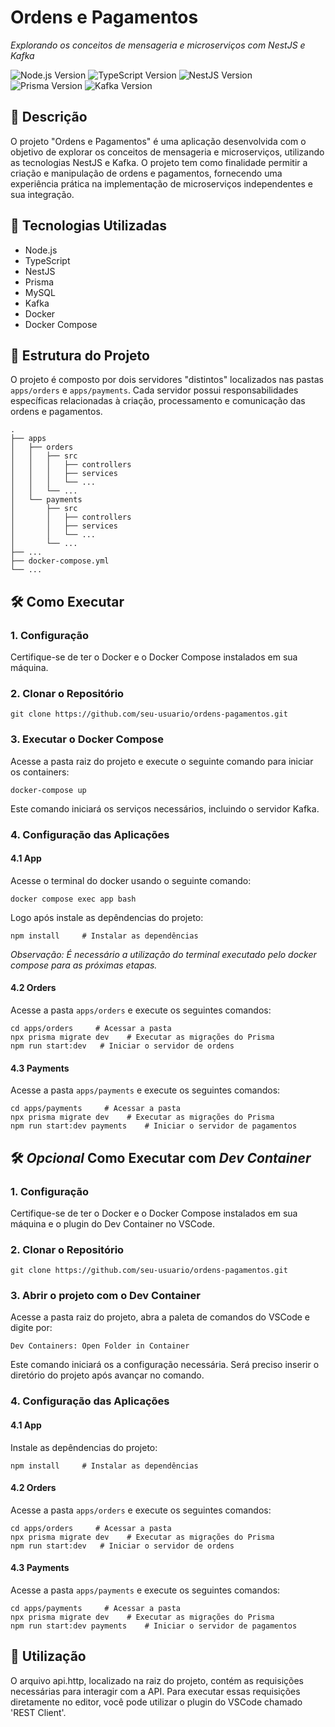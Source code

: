 Ordens e Pagamentos
===================

_Explorando os conceitos de mensageria e microserviços com NestJS e Kafka_

![Node.js Version](https://img.shields.io/badge/Node.js-20.3-green) ![TypeScript Version](https://img.shields.io/badge/TypeScript-5.1-blue) ![NestJS Version](https://img.shields.io/badge/NestJS-10.0-red) ![Prisma Version](https://img.shields.io/badge/Prisma-4.16-orange) ![Kafka Version](https://img.shields.io/badge/Kafka-2.2-yellow)

📖 Descrição
------------

O projeto "Ordens e Pagamentos" é uma aplicação desenvolvida com o objetivo de explorar os conceitos de mensageria e microserviços, utilizando as tecnologias NestJS e Kafka. O projeto tem como finalidade permitir a criação e manipulação de ordens e pagamentos, fornecendo uma experiência prática na implementação de microserviços independentes e sua integração.

🚀 Tecnologias Utilizadas
-------------------------

*   Node.js
*   TypeScript
*   NestJS
*   Prisma
*   MySQL
*   Kafka
*   Docker
*   Docker Compose

📁 Estrutura do Projeto
-----------------------

O projeto é composto por dois servidores "distintos" localizados nas pastas `apps/orders` e `apps/payments`. Cada servidor possui responsabilidades específicas relacionadas à criação, processamento e comunicação das ordens e pagamentos.

```
.
├── apps
│   ├── orders
│   │   ├── src
│   │   │   ├── controllers
│   │   │   ├── services
│   │   │   └── ...
│   │   └── ...
│   └── payments
│       ├── src
│       │   ├── controllers
│       │   ├── services
│       │   └── ...
│       └── ...
├── ...
├── docker-compose.yml
└── ...
```

🛠️ Como Executar
-----------------

### 1\. Configuração

Certifique-se de ter o Docker e o Docker Compose instalados em sua máquina.

### 2\. Clonar o Repositório
```
git clone https://github.com/seu-usuario/ordens-pagamentos.git
```
### 3\. Executar o Docker Compose

Acesse a pasta raiz do projeto e execute o seguinte comando para iniciar os containers:
```
docker-compose up
```
Este comando iniciará os serviços necessários, incluindo o servidor Kafka.

### 4\. Configuração das Aplicações

#### 4.1 App
Acesse o terminal do docker usando o seguinte comando:
```
docker compose exec app bash
```
Logo após instale as depêndencias do projeto:
```
npm install     # Instalar as dependências
```
*Observação: É necessário a utilização do terminal executado pelo docker compose para as próximas etapas.*

#### 4.2 Orders

Acesse a pasta `apps/orders` e execute os seguintes comandos:
```
cd apps/orders     # Acessar a pasta
npx prisma migrate dev    # Executar as migrações do Prisma
npm run start:dev   # Iniciar o servidor de ordens
```
#### 4.3 Payments

Acesse a pasta `apps/payments` e execute os seguintes comandos:
```
cd apps/payments     # Acessar a pasta
npx prisma migrate dev    # Executar as migrações do Prisma
npm run start:dev payments    # Iniciar o servidor de pagamentos
```

🛠️ *Opcional* Como Executar com *Dev Container*
-----------------

### 1\. Configuração

Certifique-se de ter o Docker e o Docker Compose instalados em sua máquina e o plugin do Dev Container no VSCode.

### 2\. Clonar o Repositório
```
git clone https://github.com/seu-usuario/ordens-pagamentos.git
```
### 3\. Abrir o projeto com o Dev Container

Acesse a pasta raiz do projeto, abra a paleta de comandos do VSCode e digite por:
```
Dev Containers: Open Folder in Container
```
Este comando iniciará os a configuração necessária. Será preciso inserir o diretório do projeto após avançar no comando.

### 4\. Configuração das Aplicações

#### 4.1 App
Instale as depêndencias do projeto:
```
npm install     # Instalar as dependências
```

#### 4.2 Orders

Acesse a pasta `apps/orders` e execute os seguintes comandos:
```
cd apps/orders     # Acessar a pasta
npx prisma migrate dev    # Executar as migrações do Prisma
npm run start:dev   # Iniciar o servidor de ordens
```
#### 4.3 Payments

Acesse a pasta `apps/payments` e execute os seguintes comandos:
```
cd apps/payments     # Acessar a pasta
npx prisma migrate dev    # Executar as migrações do Prisma
npm run start:dev payments    # Iniciar o servidor de pagamentos
```

📝 Utilização
-------------

O arquivo api.http, localizado na raiz do projeto, contém as requisições necessárias para interagir com a API. Para executar essas requisições diretamente no editor, você pode utilizar o plugin do VSCode chamado 'REST Client'.
